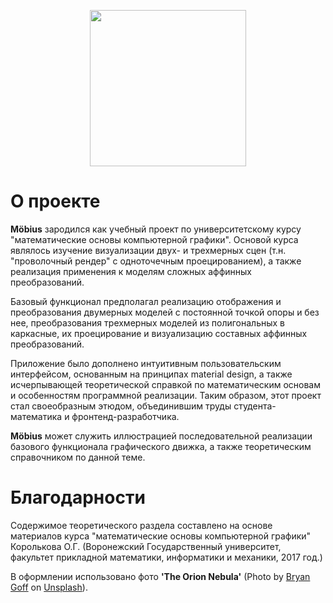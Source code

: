 <p align="center"><img width="250" src="https://raw.githubusercontent.com/cellardoor42/Moebius/master/src/assets/images/icon300x300.png"></p>

# О проекте

**Möbius** зародился как учебный проект по университетскому курсу "математические основы компьютерной графики". Основой курса являлось изучение визуализации двух- и трехмерных сцен (т.н. "проволочный рендер" с одноточечным проецированием), а также реализация применения к моделям сложных аффинных преобразований.

Базовый функционал предполагал реализацию отображения и преобразования двумерных моделей с постоянной точкой опоры и без нее, преобразования трехмерных моделей из полигональных в каркасные, их проецирование и визуализацию составных аффинных преобразований.

Приложение было дополнено интуитивным пользовательским интерфейсом, основанным на принципах material design, а также исчерпывающей теоретической справкой по математическим основам и особенностям программной реализации. Таким образом, этот проект стал своеобразным этюдом, объединившим труды студента-математика и фронтенд-разработчика.

**Möbius** может служить иллюстрацией последовательной реализации базового функционала графического движка, а также теоретическим справочником по данной теме.



# Благодарности

Содержимое теоретического раздела составлено на основе материалов курса "математические основы компьютерной графики" Королькова О.Г. (Воронежский Государственный университет, факультет прикладной математики, информатики и механики, 2017 год.)

В оформлении использовано фото **'The Orion Nebula'** (Photo by [Bryan Goff](https://unsplash.com/photos/f7YQo-eYHdM?utm_source=unsplash&utm_medium=referral&utm_content=creditCopyText) on [Unsplash](https://unsplash.com/search/photos/space?utm_source=unsplash&utm_medium=referral&utm_content=creditCopyText)).